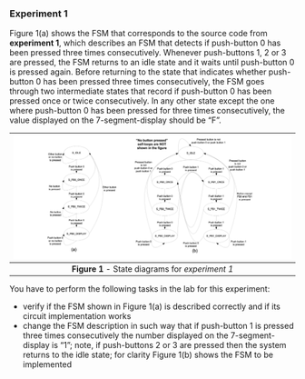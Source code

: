 ### Experiment 1

Figure 1(a) shows the FSM that corresponds to the source code from **experiment 1**, which describes an FSM that detects if push-button 0 has been pressed three times consecutively. Whenever push-buttons 1, 2 or 3 are pressed, the FSM returns to an idle state and it waits until push-button 0 is pressed again. Before returning to the state that indicates whether push-button 0 has been pressed three times consecutively, the FSM goes through two intermediate states that record if push-button 0 has been pressed once or twice consecutively. In any other state except the one where push-button 0 has been pressed for three times consecutively, the value displayed on the 7-segment-display should be “F”. 

| ![](pb-fsms.png) |
|:--:|
|**Figure 1** - State diagrams for  *experiment 1*|
<a name="pb-fsms"></a>

You have to perform the following tasks in the lab for this experiment:

* verify if the FSM shown in Figure 1(a) is described correctly and if its circuit implementation works
* change the FSM description in such way that if push-button 1 is pressed three times consecutively the number displayed on the 7-segment-display is “1”; note, if push-buttons 2 or 3 are pressed then the system returns to the idle state; for clarity Figure 1(b) shows the FSM to be implemented
